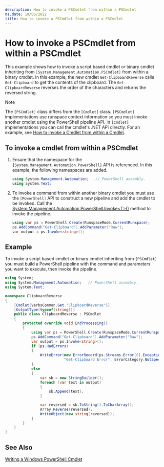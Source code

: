 ```yaml
---
description: How to invoke a PSCmdlet from within a PSCmdlet
ms.date: 10/06/2022
title: How to invoke a PSCmdlet from within a PSCmdlet
---
```

# How to invoke a PSCmdlet from within a PSCmdlet

This example shows how to invoke a script based cmdlet or binary cmdlet inheriting from
`[System.Management.Automation.PSCmdlet]` from within a binary cmdlet. In this example, the new
cmdlet `Get-ClipboardReverse` calls `Get-Clipboard` to get the contents of the clipboard. The
`Get-ClipboardReverse` reverses the order of the characters and returns the reversed string.

> [!NOTE]
> The `[PSCmdlet]` class differs from the `[Cmdlet]` class. `[PSCmdlet]` implementations use
> runspace context information so you must invoke another cmdlet using the PowerShell pipeline API.
> In `[Cmdlet]` implementations you can call the cmdlet's .NET API directly. For an example, see
> [How to invoke a Cmdlet from within a Cmdlet][03].

## To invoke a cmdlet from within a PSCmdlet

1. Ensure that the namespace for the `[System.Management.Automation.PowerShell]` API is referenced.
   In this example, the following namespaces are added.

    ```csharp
    using System.Management.Automation;   // PowerShell assembly.
    using System.Text;
    ```

1. To invoke a command from within another binary cmdlet you must use the `[PowerShell]` API to
   construct a new pipeline and add the cmdlet to be invoked. Call the
   [System.Management.Automation.PowerShell.Invoke\<T>()][01] method to invoke the pipeline.

    ```csharp
    using var ps = PowerShell.Create(RunspaceMode.CurrentRunspace);
    ps.AddCommand("Get-Clipboard").AddParameter("Raw");
    var output = ps.Invoke<string>();
    ```

## Example

To invoke a script based cmdlet or binary cmdlet inheriting from `[PSCmdlet]` you must build a
PowerShell pipeline with the command and parameters you want to execute, then invoke the pipeline.

```csharp
using System;
using System.Management.Automation;   // PowerShell assembly.
using System.Text;

namespace ClipboardReverse
{
    [Cmdlet(VerbsCommon.Get,"ClipboardReverse")]
    [OutputType(typeof(string))]
    public class ClipboardReverse : PSCmdlet
    {
        protected override void EndProcessing()
        {
            using var ps = PowerShell.Create(RunspaceMode.CurrentRunspace);
            ps.AddCommand("Get-Clipboard").AddParameter("Raw");
            var output = ps.Invoke<string>();
            if (ps.HadErrors)
            {
                WriteError(new ErrorRecord(ps.Streams.Error[0].Exception,
                           "Get-Clipboard Error", ErrorCategory.NotSpecified, null));
            }
            else
            {
                var sb = new StringBuilder();
                foreach (var text in output)
                {
                    sb.Append(text);
                }

                var reversed = sb.ToString().ToCharArray();
                Array.Reverse(reversed);
                WriteObject(new string(reversed));
            }
        }
    }
}
```

## See Also

[Writing a Windows PowerShell Cmdlet][02]

<!-- link references -->
[01]: /dotnet/api/system.management.automation.powershell.invoke#system-management-automation-powershell-invoke-1
[02]: ./writing-a-windows-powershell-cmdlet.md
[03]: ./how-to-invoke-a-cmdlet-from-within-a-cmdlet.md
